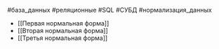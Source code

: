 #база_данных #реляционные #SQL #СУБД #нормализация_данных

- [[Первая нормальная форма]]
- [[Вторая нормальная форма]]
- [[Третья нормальная форма]]